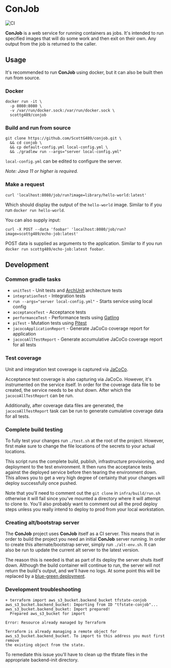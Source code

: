# ConJob
![CI](https://github.com/ScottG489/conjob/workflows/CI/badge.svg)

**ConJob** is a web service for running containers as jobs. It's intended to run specified images that will do some
work and then exit on their own. Any output from the job is returned to the caller.

## Usage
It's recommended to run **ConJob** using docker, but it can also be built then run from source.

### Docker
```shell
docker run -it \
  -p 8080:8080 \
  -v /var/run/docker.sock:/var/run/docker.sock \
  scottg489/conjob
```

### Build and run from source
```shell script
git clone https://github.com/ScottG489/conjob.git \
  && cd conjob \
  && cp default-config.yml local-config.yml \
  && ./gradlew run --args="server local-config.yml"
```
`local-config.yml` can be edited to configure the server.

*Note: Java 11 or higher is required.*

### Make a request
```shell
curl 'localhost:8080/job/run?image=library/hello-world:latest'
```
Which should display the output of the `hello-world` image. Similar to if you run `docker run hello-world`.

You can also supply input:
```shell
curl -X POST --data 'foobar' 'localhost:8080/job/run?image=scottg489/echo-job:latest'
```
POST data is supplied as arguments to the application. Similar to if you run
`docker run scottg489/echo-job:latest foobar`.

## Development
### Common gradle tasks
- `unitTest` - Unit tests and [ArchUnit](https://www.archunit.org/) architecture tests
- `integrationTest` - Integration tests
- `run --args="server local-config.yml"` - Starts service using local config
- `acceptanceTest` - Acceptance tests
- `performanceTest` - Performance tests using [Gatling](https://gatling.io/)
- `piTest` - Mutation tests using [Pitest](https://pitest.org/)
- `jacocoApplicationReport` - Generate JaCoCo coverage report for application
- `jacocoAllTestReport` - Generate accumulative JaCoCo coverage report for all tests

### Test coverage
Unit and integration test coverage is captured via [JaCoCo](https://www.jacoco.org/jacoco/).

Acceptance test coverage is also capturing via JaCoCo. However, it's instrumented on the service itself.
In order for the coverage data file to be created, the service needs to be shut down.
After which the `jacocoAllTestReport` can be run.

Additionally, after coverage data files are generated, the `jacocoAllTestReport` task can be run to generate cumulative
coverage data for all tests.

### Complete build testing
To fully test your changes run `./test.sh` at the root of the project. However, first make
sure to change the file locations of the secrets to your actual locations.

This script runs the complete build, publish, infrastructure provisioning, and deployment to
the test environment. It then runs the acceptance tests against the deployed service before
then tearing the environment down. This allows you to get a very high degree of certainty
that your changes will deploy successfully once pushed.

Note that you'll need to comment out the `git clone` in `infra/build/run.sh` otherwise it
will fail since you've mounted a directory where it will attempt to clone to.
You'll also probably want to comment out all the prod deploy steps unless you really
intend to deploy to prod from your local workstation.

### Creating alt/bootstrap server
The **ConJob** project uses **ConJob** itself as a CI server. This means that in order to build
the project you need an initial **ConJob** server running. 
In order to create this alternate/bootstrap server, simply run `./alt-env.sh`. It can also be run
to update the current alt server to the latest version.

The reason this is needed is that as part of its deploy the server shuts itself down.
Although the build container will continue to run, the server will not return the build's
output, and we'll have no logs. At some point this will be replaced by a
[blue-green deployment](https://en.wikipedia.org/wiki/Blue-green_deployment).

### Development troubleshooting
```
+ terraform import aws_s3_bucket.backend_bucket tfstate-conjob
aws_s3_bucket.backend_bucket: Importing from ID "tfstate-conjob"...
aws_s3_bucket.backend_bucket: Import prepared!
  Prepared aws_s3_bucket for import

Error: Resource already managed by Terraform

Terraform is already managing a remote object for
aws_s3_bucket.backend_bucket. To import to this address you must first remove
the existing object from the state.
```

To remediate this issue you'll have to clean up the tfstate files in the appropriate backend-init directory.
